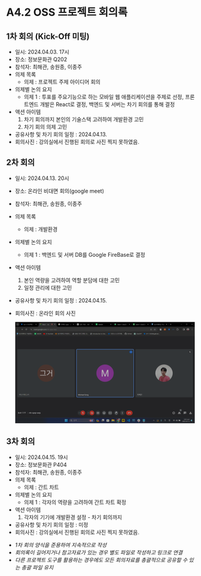 # A4.2 OSS 프로젝트 회의록  

## 1차 회의 (Kick-Off 미팅)  

* 일시: 2024.04.03. 17시
* 장소: 정보문화관 Q202
* 참석자: 최해관, 송원종, 이종주
* 의제 목록
    * 의제 : 프로젝트 주제 아이디어 회의
* 의제별 논의 요지  
    * 의제 1 : 투표를 주요기능으로 하는 모바일 웹 애플리케이션을 주제로 선정, 프론트엔드 개발은 React로 결정, 백엔드 및 서버는 차기 회의를 통해 결정
* 액션 아이템
    1. 차기 회의까지 본인의 기술스택 고려하여 개발환경 고민
    2. 차기 회의 의제 고민
* 공유사항 및 차기 회의 일정 : 2024.04.13.
* 회의사진 : 강의실에서 진행된 회의로 사진 찍지 못하였음.

## 2차 회의

* 일시: 2024.04.13. 20시
* 장소: 온라인 비대면 회의(google meet)
* 참석자: 최해관, 송원종, 이종주
* 의제 목록
    * 의제 : 개발환경
* 의제별 논의 요지  
    * 의제 1 : 백엔드 및 서버 DB를 Google FireBase로 결정
* 액션 아이템
    1. 본인 역량을 고려하여 역할 분담에 대한 고민
    2. 일정 관리에 대한 고민
* 공유사항 및 차기 회의 일정 : 2024.04.15.
* 회의사진 : 온라인 회의 사진

  ![회의 사진](image/0415온라인회의.png)

## 3차 회의  

* 일시: 2024.04.15. 19시
* 장소: 정보문화관 P404
* 참석자: 최해관, 송원종, 이종주
* 의제 목록
    * 의제 : 간트 차트
* 의제별 논의 요지  
    * 의제 1 : 각자의 역량을 고려하여 간트 차트 확정
* 액션 아이템
    1. 각자의 기기에 개발환경 설정 - 차기 회의까지
* 공유사항 및 차기 회의 일정 : 미정
* 회의사진 : 강의실에서 진행된 회의로 사진 찍지 못하였음.


- *1차 회의 양식을 준용하여 지속적으로 작성*
- *회의록이 길어지거나 참고자료가 있는 경우 별도 파일로 작성하고 링크로 연결*
- *다른 프로젝트 도구를 활용하는 경우에도 모든 회의자료를 총괄적으로 공유할 수 있는 총괄 파일 유지*  
